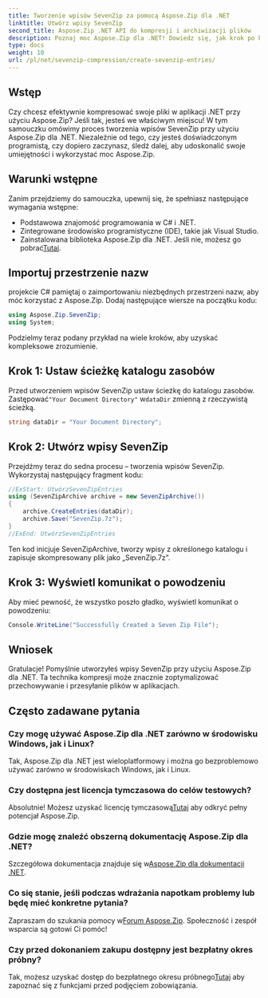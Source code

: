 ```yaml
---
title: Tworzenie wpisów SevenZip za pomocą Aspose.Zip dla .NET
linktitle: Utwórz wpisy SevenZip
second_title: Aspose.Zip .NET API do kompresji i archiwizacji plików
description: Poznaj moc Aspose.Zip dla .NET! Dowiedz się, jak krok po kroku tworzyć wpisy SevenZip. Kompresuj pliki bez wysiłku. Pobierz teraz, aby zapewnić płynny rozwój.
type: docs
weight: 10
url: /pl/net/sevenzip-compression/create-sevenzip-entries/
---
```


## Wstęp

Czy chcesz efektywnie kompresować swoje pliki w aplikacji .NET przy użyciu Aspose.Zip? Jeśli tak, jesteś we właściwym miejscu! W tym samouczku omówimy proces tworzenia wpisów SevenZip przy użyciu Aspose.Zip dla .NET. Niezależnie od tego, czy jesteś doświadczonym programistą, czy dopiero zaczynasz, śledź dalej, aby udoskonalić swoje umiejętności i wykorzystać moc Aspose.Zip.

## Warunki wstępne

Zanim przejdziemy do samouczka, upewnij się, że spełniasz następujące wymagania wstępne:

- Podstawowa znajomość programowania w C# i .NET.
- Zintegrowane środowisko programistyczne (IDE), takie jak Visual Studio.
-  Zainstalowana biblioteka Aspose.Zip dla .NET. Jeśli nie, możesz go pobrać[Tutaj](https://releases.aspose.com/zip/net/).

## Importuj przestrzenie nazw

projekcie C# pamiętaj o zaimportowaniu niezbędnych przestrzeni nazw, aby móc korzystać z Aspose.Zip. Dodaj następujące wiersze na początku kodu:

```csharp
using Aspose.Zip.SevenZip;
using System;
```

Podzielmy teraz podany przykład na wiele kroków, aby uzyskać kompleksowe zrozumienie.

## Krok 1: Ustaw ścieżkę katalogu zasobów

 Przed utworzeniem wpisów SevenZip ustaw ścieżkę do katalogu zasobów. Zastępować`"Your Document Directory"` w`dataDir` zmienną z rzeczywistą ścieżką.

```csharp
string dataDir = "Your Document Directory";
```

## Krok 2: Utwórz wpisy SevenZip

Przejdźmy teraz do sedna procesu – tworzenia wpisów SevenZip. Wykorzystaj następujący fragment kodu:

```csharp
//ExStart: UtwórzSevenZipEntries
using (SevenZipArchive archive = new SevenZipArchive())
{
    archive.CreateEntries(dataDir);
    archive.Save("SevenZip.7z");
}
//ExEnd: UtwórzSevenZipEntries
```

Ten kod inicjuje SevenZipArchive, tworzy wpisy z określonego katalogu i zapisuje skompresowany plik jako „SevenZip.7z”.

## Krok 3: Wyświetl komunikat o powodzeniu

Aby mieć pewność, że wszystko poszło gładko, wyświetl komunikat o powodzeniu:

```csharp
Console.WriteLine("Successfully Created a Seven Zip File");
```

## Wniosek

Gratulacje! Pomyślnie utworzyłeś wpisy SevenZip przy użyciu Aspose.Zip dla .NET. Ta technika kompresji może znacznie zoptymalizować przechowywanie i przesyłanie plików w aplikacjach.

## Często zadawane pytania

### Czy mogę używać Aspose.Zip dla .NET zarówno w środowisku Windows, jak i Linux?
Tak, Aspose.Zip dla .NET jest wieloplatformowy i można go bezproblemowo używać zarówno w środowiskach Windows, jak i Linux.

### Czy dostępna jest licencja tymczasowa do celów testowych?
 Absolutnie! Możesz uzyskać licencję tymczasową[Tutaj](https://purchase.aspose.com/temporary-license/) aby odkryć pełny potencjał Aspose.Zip.

### Gdzie mogę znaleźć obszerną dokumentację Aspose.Zip dla .NET?
 Szczegółowa dokumentacja znajduje się w[Aspose.Zip dla dokumentacji .NET](https://reference.aspose.com/zip/net/).

### Co się stanie, jeśli podczas wdrażania napotkam problemy lub będę mieć konkretne pytania?
 Zapraszam do szukania pomocy w[Forum Aspose.Zip](https://forum.aspose.com/c/zip/37). Społeczność i zespół wsparcia są gotowi Ci pomóc!

### Czy przed dokonaniem zakupu dostępny jest bezpłatny okres próbny?
 Tak, możesz uzyskać dostęp do bezpłatnego okresu próbnego[Tutaj](https://releases.aspose.com/) aby zapoznać się z funkcjami przed podjęciem zobowiązania.
